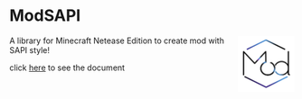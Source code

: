 # ModSAPI

<img src="pack_icon.png" width="100" align="right"/>

A library for Minecraft Netease Edition to create mod with SAPI style!

click [here](http://modsapi.pages.dev) to see the document
